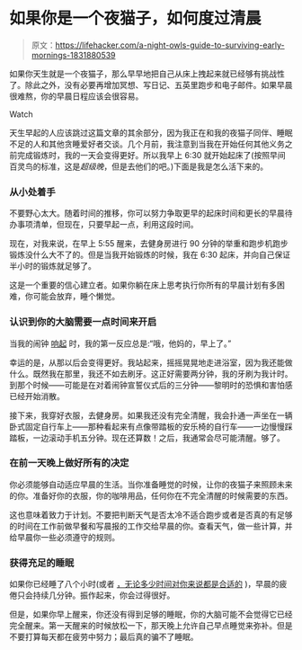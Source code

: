 # 如果你是一个夜猫子，如何度过清晨

> 原文：<https://lifehacker.com/a-night-owls-guide-to-surviving-early-mornings-1831880539>

如果你天生就是一个夜猫子，那么早早地把自己从床上拽起来就已经够有挑战性了。除此之外，没有必要再增加冥想、写日记、五英里跑步和电子邮件。如果早晨很难熬，你的早晨日程应该会很容易。

Watch

天生早起的人应该跳过这篇文章的其余部分，因为我正在和我的夜猫子同伴、睡眠不足的人和其他贪睡爱好者交谈。几个月前，我注意到当我在开始任何其他义务之前完成锻炼时，我的一天会变得更好。所以我早上 6:30 就开始起床了(按照早间百灵鸟的标准，这是*超级晚*，但是去他们的吧。)下面是我是怎么活下来的。

### 从小处着手

不要野心太大。随着时间的推移，你可以努力争取更早的起床时间和更长的早晨待办事项清单，但现在，只要早起一点，利用这段时间。

现在，对我来说，在早上 5:55 醒来，去健身房进行 90 分钟的举重和跑步机跑步锻炼没什么大不了的。但是当我开始锻炼的时候，我在 6:30 起床，并向自己保证半小时的锻炼就足够了。

这是一个重要的信心建立者。如果你躺在床上思考执行你所有的早晨计划有多困难，你可能会放弃，睡个懒觉。

### 认识到你的大脑需要一点时间来开启

当我的闹钟 [响起](https://vitals.lifehacker.com/track-your-sleep-with-the-apple-watch-1830226748) 时，我的第一反应总是:“哦，他妈的，早上了。”

幸运的是，从那以后会变得更好。我站起来，摇摇晃晃地走进浴室，因为我还能做什么。既然我在那里，我还不如去刷牙。这正好需要两分钟，我的牙刷为我计时。到那个时候——可能是在对着闹钟宣誓仪式后的三分钟——黎明时的恐惧和害怕感已经开始消散。

接下来，我穿好衣服，去健身房。如果我还没有完全清醒，我会扑通一声坐在一辆卧式固定自行车上——那种看起来有点像带踏板的安乐椅的自行车——一边慢慢踩踏板，一边滚动手机五分钟。现在还算数！之后，我通常会尽可能清醒。够了。

### **在**前一天晚上做好所有的决定

你必须能够自动适应早晨的生活。当你准备睡觉的时候，让你的夜猫子来照顾未来的你。准备好你的衣服，你的咖啡用品，任何你在不完全清醒的时候需要的东西。

这也意味着致力于计划。不要把判断天气是否太冷不适合跑步或者是否真的有足够的时间在工作前做早餐和写晨报的工作交给早晨的你。查看天气，做一些计算，并给早晨你一些必须遵守的规则。

### **获得充足的睡眠**

如果你已经睡了八个小时(或者 [，无论多少时间对你来说都是合适的](https://vitals.lifehacker.com/how-much-sleep-do-you-really-need-1831576410) )，早晨的疲倦只会持续几分钟。振作起来，你会过得很好。

但是，如果你早上醒来，你还没有得到足够的睡眠，你的大脑可能不会觉得它已经完全醒来。第一天醒来的时候放松一下，那天晚上允许自己早点睡觉来弥补。但是不要打算每天都在疲劳中努力；最后真的骗不了睡眠。